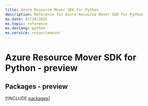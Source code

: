 ```yaml
---
title: Azure Resource Mover SDK for Python
description: Reference for Azure Resource Mover SDK for Python
ms.date: 07/10/2025
ms.topic: reference
ms.devlang: python
ms.service: resourcemover
---
```

# Azure Resource Mover SDK for Python - preview
## Packages - preview
[!INCLUDE [packages](resource-mover-index.md)]